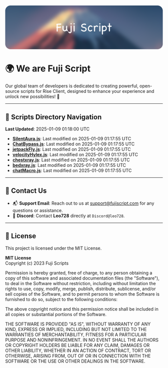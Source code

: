![Banner](.github/b.webp)

# 🌍 **We are Fuji Script**

Our global team of developers is dedicated to creating powerful, open-source scripts for Rise Client, designed to enhance your experience and unlock new possibilities! 🌟

---
<!-- SCRIPTS_NAVIGATION_START -->
## 📂 **Scripts Directory Navigation**

**Last Updated**: 2025-01-09 01:18:00 UTC

- **[SilentAura.js](scripts/SilentAura.js)**: Last modified on 2025-01-09 01:17:55 UTC
- **[ChatBypass.js](scripts/ChatBypass.js)**: Last modified on 2025-01-09 01:17:55 UTC
- **[jetpackFly.js](scripts/jetpackFly.js)**: Last modified on 2025-01-09 01:17:55 UTC
- **[velocityHylex.js](scripts/velocityHylex.js)**: Last modified on 2025-01-09 01:17:55 UTC
- **[chestxray.js](scripts/chestxray.js)**: Last modified on 2025-01-09 01:17:55 UTC
- **[bedxray.js](scripts/bedxray.js)**: Last modified on 2025-01-09 01:17:55 UTC
- **[chatMacro.js](scripts/chatMacro.js)**: Last modified on 2025-01-09 01:17:55 UTC

<!-- SCRIPTS_NAVIGATION_END -->

---

## 💬 **Contact Us**  
- 📬 **Support Email**: Reach out to us at [support@fujiscript.com](mailto:support@fujiscript.com) for any questions or assistance.  
- 💬 **Discord**: Contact **Leo728** directly at `Discord@leo728`.

---

## 📜 **License**

This project is licensed under the MIT License.  

**MIT License**  
Copyright (c) 2023 Fuji Scripts  

Permission is hereby granted, free of charge, to any person obtaining a copy of this software and associated documentation files (the "Software"), to deal in the Software without restriction, including without limitation the rights to use, copy, modify, merge, publish, distribute, sublicense, and/or sell copies of the Software, and to permit persons to whom the Software is furnished to do so, subject to the following conditions:  

The above copyright notice and this permission notice shall be included in all copies or substantial portions of the Software.  

THE SOFTWARE IS PROVIDED "AS IS", WITHOUT WARRANTY OF ANY KIND, EXPRESS OR IMPLIED, INCLUDING BUT NOT LIMITED TO THE WARRANTIES OF MERCHANTABILITY, FITNESS FOR A PARTICULAR PURPOSE AND NONINFRINGEMENT. IN NO EVENT SHALL THE AUTHORS OR COPYRIGHT HOLDERS BE LIABLE FOR ANY CLAIM, DAMAGES OR OTHER LIABILITY, WHETHER IN AN ACTION OF CONTRACT, TORT OR OTHERWISE, ARISING FROM, OUT OF OR IN CONNECTION WITH THE SOFTWARE OR THE USE OR OTHER DEALINGS IN THE SOFTWARE.  
